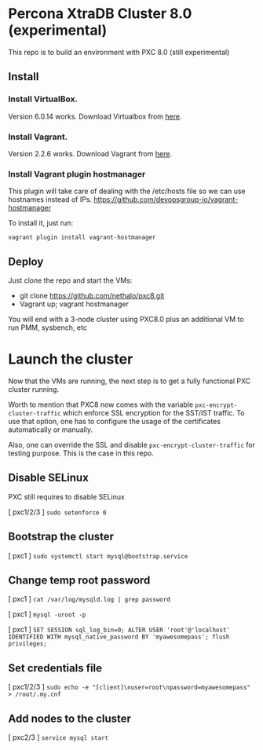 # Percona XtraDB Cluster 8.0 (experimental)

This repo is to build an environment with PXC 8.0 (still experimental)

## Install

### Install VirtualBox.

Version 6.0.14 works. Download Virtualbox from [here](https://www.virtualbox.org/wiki/Downloads).

### Install Vagrant.

Version 2.2.6 works. Download Vagrant from [here](http://vagrantup.com/).

### Install Vagrant plugin hostmanager

This plugin will take care of dealing with the /etc/hosts file so we can use hostnames instead of IPs. https://github.com/devopsgroup-io/vagrant-hostmanager

To install it, just run:

```
vagrant plugin install vagrant-hostmanager
```

## Deploy

Just clone the repo and start the VMs:

- git clone https://github.com/nethalo/pxc8.git
- Vagrant up; vagrant hostmanager

You will end with a 3-node cluster using PXC8.0 plus an additional VM to run PMM, sysbench, etc

# Launch the cluster

Now that the VMs are running, the next step is to get a fully functional PXC cluster running.

Worth to mention that PXC8 now comes with the variable `pxc-encrypt-cluster-traffic` which enforce SSL encryption for the SST/IST traffic. To use that option, one has to configure the usage of the certificates automatically or manually.

Also, one can override the SSL and disable `pxc-encrypt-cluster-traffic` for testing purpose. This is the case in this repo.

## Disable SELinux

PXC still requires to disable SELinux

[ pxc1/2/3 ] `sudo setenforce 0`

## Bootstrap the cluster

[ pxc1 ] `sudo systemctl start mysql@bootstrap.service`

## Change temp root password

[ pxc1 ] `cat /var/log/mysqld.log | grep password`

[ pxc1 ] `mysql -uroot -p`

[ pxc1 ] `SET SESSION sql_log_bin=0; ALTER USER 'root'@'localhost' IDENTIFIED WITH mysql_native_password BY 'myawesomepass'; flush privileges;`

## Set credentials file

[ pxc1/2/3 ] `sudo echo -e "[client]\nuser=root\npassword=myawesomepass" > /root/.my.cnf`

## Add nodes to the cluster

[ pxc2/3 ] `service mysql start`
